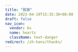 ```yaml
---
title: "致謝"
date: 2023-04-19T15:35:38+08:00
draft: false
nav_icon:
  vendor: bs
  name: hearts
  className: text-danger
redirect: /zh-hans/thanks/
---
```

